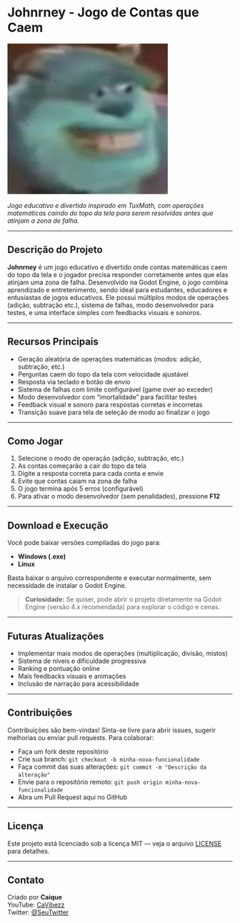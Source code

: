 # Johnrney - Jogo de Contas que Caem

![Capa do projeto](banner.png)

*Jogo educativo e divertido inspirado em TuxMath, com operações matemáticas caindo do topo da tela para serem resolvidas antes que atinjam a zona de falha.*

---

## Descrição do Projeto

**Johnrney** é um jogo educativo e divertido onde contas matemáticas caem do topo da tela e o jogador precisa responder corretamente antes que elas atinjam uma zona de falha. Desenvolvido na Godot Engine, o jogo combina aprendizado e entretenimento, sendo ideal para estudantes, educadores e entusiastas de jogos educativos. Ele possui múltiplos modos de operações (adição, subtração etc.), sistema de falhas, modo desenvolvedor para testes, e uma interface simples com feedbacks visuais e sonoros.

---

## Recursos Principais

- Geração aleatória de operações matemáticas (modos: adição, subtração, etc.)  
- Perguntas caem do topo da tela com velocidade ajustável  
- Resposta via teclado e botão de envio  
- Sistema de falhas com limite configurável (game over ao exceder)  
- Modo desenvolvedor com “imortalidade” para facilitar testes  
- Feedback visual e sonoro para respostas corretas e incorretas  
- Transição suave para tela de seleção de modo ao finalizar o jogo  

---

## Como Jogar

1. Selecione o modo de operação (adição, subtração, etc.)  
2. As contas começarão a cair do topo da tela  
3. Digite a resposta correta para cada conta e envie  
4. Evite que contas caiam na zona de falha  
5. O jogo termina após 5 erros (configurável)  
6. Para ativar o modo desenvolvedor (sem penalidades), pressione **F12**

---

## Download e Execução

Você pode baixar versões compiladas do jogo para:

- **Windows (.exe)**  
- **Linux**

Basta baixar o arquivo correspondente e executar normalmente, sem necessidade de instalar o Godot Engine.

> **Curiosidade:** Se quiser, pode abrir o projeto diretamente na Godot Engine (versão 4.x recomendada) para explorar o código e cenas.


---

## Futuras Atualizações

- Implementar mais modos de operações (multiplicação, divisão, mistos)  
- Sistema de níveis e dificuldade progressiva  
- Ranking e pontuação online  
- Mais feedbacks visuais e animações  
- Inclusão de narração para acessibilidade

---

## Contribuições

Contribuições são bem-vindas! Sinta-se livre para abrir issues, sugerir melhorias ou enviar pull requests. Para colaborar:  

- Faça um fork deste repositório  
- Crie sua branch: `git checkout -b minha-nova-funcionalidade`  
- Faça commit das suas alterações: `git commit -m "Descrição da alteração"`  
- Envie para o repositório remoto: `git push origin minha-nova-funcionalidade`  
- Abra um Pull Request aqui no GitHub  

---

## Licença

Este projeto está licenciado sob a licença MIT — veja o arquivo [LICENSE](LICENSE) para detalhes.

---

## Contato

Criado por **Caique**  
YouTube: [CaVibezz](https://www.youtube.com/@CaVibezz)  
Twitter: [@SeuTwitter](https://twitter.com/seutwitter)



